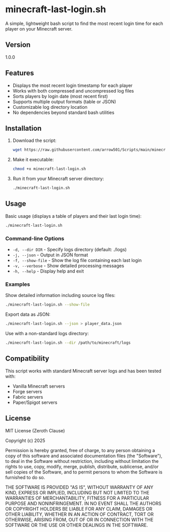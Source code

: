 # minecraft-last-login.sh

A simple, lightweight bash script to find the most recent login time for each player on your Minecraft server.

## Version
1.0.0

## Features

- Displays the most recent login timestamp for each player
- Works with both compressed and uncompressed log files
- Sorts players by login date (most recent first)
- Supports multiple output formats (table or JSON)
- Customizable log directory location
- No dependencies beyond standard bash utilities

## Installation

1. Download the script:
   ```bash
   wget https://raw.githubusercontent.com/arrow501/Scripts/main/minecraft/minecraft-last-login.sh
   ```
   
2. Make it executable:
   ```bash
   chmod +x minecraft-last-login.sh
   ```

3. Run it from your Minecraft server directory:
   ```bash
   ./minecraft-last-login.sh
   ```

## Usage

Basic usage (displays a table of players and their last login time):
```bash
./minecraft-last-login.sh
```

### Command-line Options

- `-d, --dir DIR` - Specify logs directory (default: ./logs)
- `-j, --json` - Output in JSON format
- `-f, --show-file` - Show the log file containing each last login
- `-v, --verbose` - Show detailed processing messages
- `-h, --help` - Display help and exit

### Examples

Show detailed information including source log files:
```bash
./minecraft-last-login.sh --show-file
```

Export data as JSON:
```bash
./minecraft-last-login.sh --json > player_data.json
```

Use with a non-standard logs directory:
```bash
./minecraft-last-login.sh --dir /path/to/minecraft/logs
```

## Compatibility

This script works with standard Minecraft server logs and has been tested with:
- Vanilla Minecraft servers
- Forge servers
- Fabric servers
- Paper/Spigot servers

## License

MIT License (Zeroth Clause)

Copyright (c) 2025

Permission is hereby granted, free of charge, to any person obtaining a copy
of this software and associated documentation files (the "Software"), to deal
in the Software without restriction, including without limitation the rights
to use, copy, modify, merge, publish, distribute, sublicense, and/or sell
copies of the Software, and to permit persons to whom the Software is
furnished to do so.

THE SOFTWARE IS PROVIDED "AS IS", WITHOUT WARRANTY OF ANY KIND, EXPRESS OR
IMPLIED, INCLUDING BUT NOT LIMITED TO THE WARRANTIES OF MERCHANTABILITY,
FITNESS FOR A PARTICULAR PURPOSE AND NONINFRINGEMENT. IN NO EVENT SHALL THE
AUTHORS OR COPYRIGHT HOLDERS BE LIABLE FOR ANY CLAIM, DAMAGES OR OTHER
LIABILITY, WHETHER IN AN ACTION OF CONTRACT, TORT OR OTHERWISE, ARISING FROM,
OUT OF OR IN CONNECTION WITH THE SOFTWARE OR THE USE OR OTHER DEALINGS IN THE
SOFTWARE.
